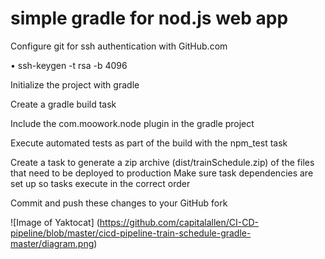 # simple gradle for nod.js web app

Configure git for ssh authentication with GitHub.com

•	ssh-keygen -t rsa -b 4096

Initialize the project with gradle

Create a gradle build task

Include the com.moowork.node plugin in the gradle project

Execute automated tests as part of the build with the npm_test task

Create a task to generate a zip archive (dist/trainSchedule.zip) of the files that need to be deployed to production
Make sure task dependencies are set up so tasks execute in the correct order

Commit and push these changes to your GitHub fork

![Image of Yaktocat]
(https://github.com/capitalallen/CI-CD-pipeline/blob/master/cicd-pipeline-train-schedule-gradle-master/diagram.png)
